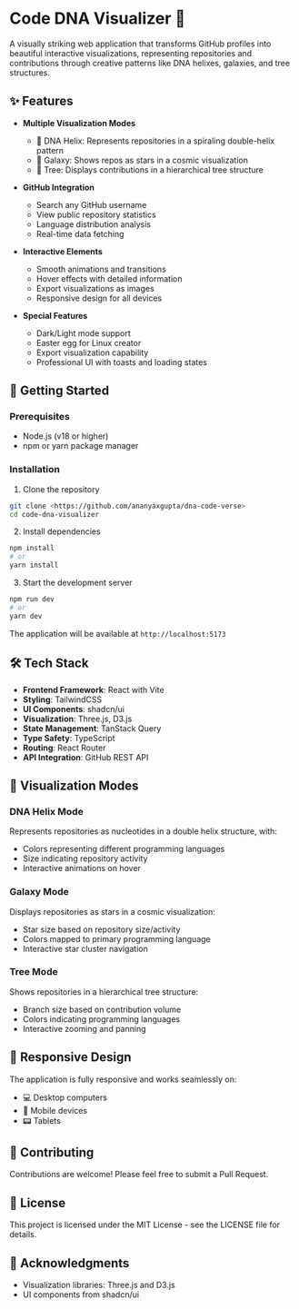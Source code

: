 
# Code DNA Visualizer 🧬

A visually striking web application that transforms GitHub profiles into beautiful interactive visualizations, representing repositories and contributions through creative patterns like DNA helixes, galaxies, and tree structures.

## ✨ Features

- **Multiple Visualization Modes**
  - 🧬 DNA Helix: Represents repositories in a spiraling double-helix pattern
  - 🌌 Galaxy: Shows repos as stars in a cosmic visualization
  - 🌳 Tree: Displays contributions in a hierarchical tree structure

- **GitHub Integration**
  - Search any GitHub username
  - View public repository statistics
  - Language distribution analysis
  - Real-time data fetching

- **Interactive Elements**
  - Smooth animations and transitions
  - Hover effects with detailed information
  - Export visualizations as images
  - Responsive design for all devices

- **Special Features**
  - Dark/Light mode support
  - Easter egg for Linux creator
  - Export visualization capability
  - Professional UI with toasts and loading states

## 🚀 Getting Started

### Prerequisites

- Node.js (v18 or higher)
- npm or yarn package manager

### Installation

1. Clone the repository
```bash
git clone <https://github.com/ananyaxgupta/dna-code-verse>
cd code-dna-visualizer
```

2. Install dependencies
```bash
npm install
# or
yarn install
```

3. Start the development server
```bash
npm run dev
# or
yarn dev
```

The application will be available at `http://localhost:5173`

## 🛠 Tech Stack

- **Frontend Framework**: React with Vite
- **Styling**: TailwindCSS
- **UI Components**: shadcn/ui
- **Visualization**: Three.js, D3.js
- **State Management**: TanStack Query
- **Type Safety**: TypeScript
- **Routing**: React Router
- **API Integration**: GitHub REST API

## 🎨 Visualization Modes

### DNA Helix Mode
Represents repositories as nucleotides in a double helix structure, with:
- Colors representing different programming languages
- Size indicating repository activity
- Interactive animations on hover

### Galaxy Mode
Displays repositories as stars in a cosmic visualization:
- Star size based on repository size/activity
- Colors mapped to primary programming language
- Interactive star cluster navigation

### Tree Mode
Shows repositories in a hierarchical tree structure:
- Branch size based on contribution volume
- Colors indicating programming languages
- Interactive zooming and panning

## 📱 Responsive Design

The application is fully responsive and works seamlessly on:
- 💻 Desktop computers
- 📱 Mobile devices
- 📟 Tablets

## 🤝 Contributing

Contributions are welcome! Please feel free to submit a Pull Request.

## 📄 License

This project is licensed under the MIT License - see the LICENSE file for details.

## 🙏 Acknowledgments

- Visualization libraries: Three.js and D3.js
- UI components from shadcn/ui
